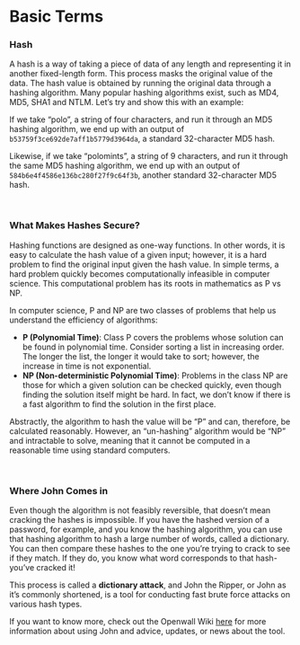 # Basic Terms

### Hash

A hash is a way of taking a piece of data of any length and representing it in another fixed-length form. This process masks the original value of the data. The hash value is obtained by running the original data through a hashing algorithm. Many popular hashing algorithms exist, such as MD4, <span style="color: inherit;">MD5</span>, SHA1 and <span style="color: inherit;">NTLM</span>. Let’s try and show this with an example:

If we take “polo”, a string of four characters, and run it through an <span style="color: inherit;">MD5</span> hashing algorithm, we end up with an output of `b53759f3ce692de7aff1b5779d3964da`, a standard 32-character <span style="color: inherit;">MD5</span> hash.

Likewise, if we take “polomints”, a string of 9 characters, and run it through the same <span style="color: inherit;">MD5</span> hashing algorithm, we end up with an output of `584b6e4f4586e136bc280f27f9c64f3b`, another standard 32-character <span style="color: inherit;">MD5</span> hash.

&nbsp;

### What Makes Hashes Secure?

Hashing functions are designed as one-way functions. In other words, it is easy to calculate the hash value of a given input; however, it is a hard problem to find the original input given the hash value. In simple terms, a hard problem quickly becomes computationally infeasible in computer science. This computational problem has its roots in mathematics as P vs NP.

In computer science, P and NP are two classes of problems that help us understand the efficiency of algorithms:

- **P (Polynomial Time)**: Class P covers the problems whose solution can be found in polynomial time. Consider sorting a list in increasing order. The longer the list, the longer it would take to sort; however, the increase in time is not exponential.
- **NP (Non-deterministic Polynomial Time)**: Problems in the class NP are those for which a given solution can be checked quickly, even though finding the solution itself might be hard. In fact, we don’t know if there is a fast algorithm to find the solution in the first place.

Abstractly, the algorithm to hash the value will be “P” and can, therefore, be calculated reasonably. However, an “un-hashing” algorithm would be “NP” and intractable to solve, meaning that it cannot be computed in a reasonable time using standard computers.

&nbsp;

### Where John Comes in

Even though the algorithm is not feasibly reversible, that doesn’t mean cracking the hashes is impossible. If you have the hashed version of a password, for example, and you know the hashing algorithm, you can use that hashing algorithm to hash a large number of words, called a dictionary. You can then compare these hashes to the one you’re trying to crack to see if they match. If they do, you know what word corresponds to that hash- you’ve cracked it!

This process is called a **dictionary attack**, and <span style="color: inherit;">John the Ripper</span>, or John as it’s commonly shortened, is a tool for conducting fast brute force attacks on various hash types.

If you want to know more, check out the Openwall Wiki [here](https://www.openwall.com/john/) for more information about using John and advice, updates, or news about the tool.